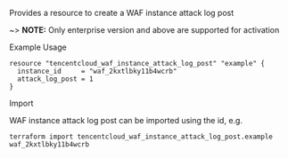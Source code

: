 Provides a resource to create a WAF instance attack log post

~> **NOTE:** Only enterprise version and above are supported for activation

Example Usage

```hcl
resource "tencentcloud_waf_instance_attack_log_post" "example" {
  instance_id     = "waf_2kxtlbky11b4wcrb"
  attack_log_post = 1
}
```

Import

WAF instance attack log post can be imported using the id, e.g.

```
terraform import tencentcloud_waf_instance_attack_log_post.example waf_2kxtlbky11b4wcrb
```
